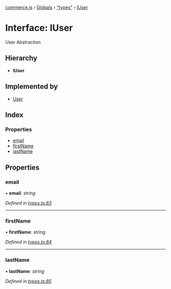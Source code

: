 [commerce.js](../README.md) › [Globals](../globals.md) › ["types"](../modules/_types_.md) › [IUser](_types_.iuser.md)

# Interface: IUser

User Abstraction

## Hierarchy

* **IUser**

## Implemented by

* [User](../classes/_user_.user.md)

## Index

### Properties

* [email](_types_.iuser.md#email)
* [firstName](_types_.iuser.md#firstname)
* [lastName](_types_.iuser.md#lastname)

## Properties

###  email

• **email**: *string*

*Defined in [types.ts:83](https://github.com/shopjs/commerce.js/blob/87d7367/src/types.ts#L83)*

___

###  firstName

• **firstName**: *string*

*Defined in [types.ts:84](https://github.com/shopjs/commerce.js/blob/87d7367/src/types.ts#L84)*

___

###  lastName

• **lastName**: *string*

*Defined in [types.ts:85](https://github.com/shopjs/commerce.js/blob/87d7367/src/types.ts#L85)*
